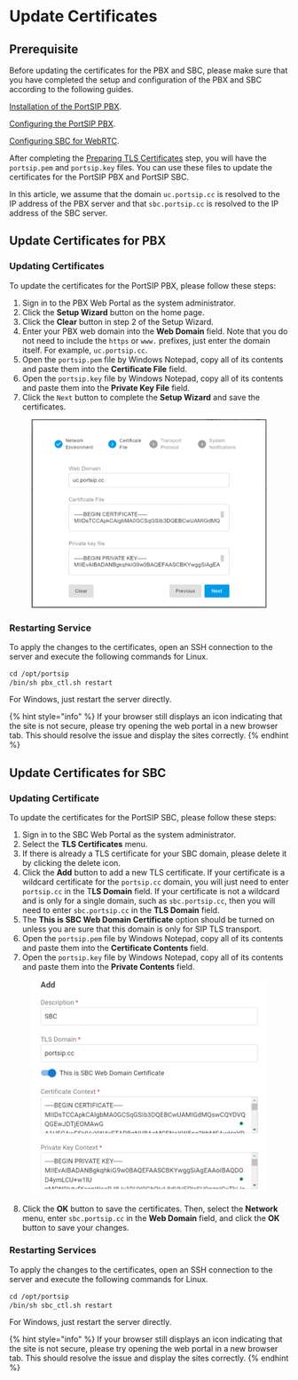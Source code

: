# Update Certificates

## Prerequisite

Before updating the certificates for the PBX and SBC, please make sure that you have completed the setup and configuration of the PBX and SBC according to the following guides.

[Installation of the PortSIP PBX](../installation-of-the-portsip-pbx-beta.md).

[Configuring the PortSIP PBX](../2-configuring-the-portsip-pbx.md).

[Configuring SBC for WebRTC](../9-configuring-sbc-for-webrtc.md).

After completing the [Preparing TLS Certificates](preparing-tls-certificates.md) step, you will have the `portsip.pem` and `portsip.key` files. You can use these files to update the certificates for the PortSIP PBX and PortSIP SBC.

In this article, we assume that the domain `uc.portsip.cc` is resolved to the IP address of the PBX server and that `sbc.portsip.cc` is resolved to the IP address of the SBC server.

## Update Certificates for PBX

### Updating Certificates

To update the certificates for the PortSIP PBX, please follow these steps:

1. Sign in to the PBX Web Portal as the system administrator.
2. Click the **Setup Wizard** button on the home page.
3. Click the **Clear** button in step 2 of the Setup Wizard.
4. Enter your PBX web domain into the **Web Domain** field. Note that you do not need to include the `https` or `www.` prefixes, just enter the domain itself. For example, `uc.portsip.cc`.
5. Open the `portsip.pem` file by Windows Notepad, copy all of its contents and paste them into the **Certificate File** field.
6. Open the `portsip.key` file by Windows Notepad, copy all of its contents and paste them into the **Private Key File** field.
7. Click the `Next` button to complete the **Setup Wizard** and save the certificates.

<figure><img src="../../../.gitbook/assets/update_pbx_certs.png" alt="" width="563"><figcaption></figcaption></figure>

### Restarting Service

To apply the changes to the certificates, open an SSH connection to the server and execute the following commands for Linux.

```
cd /opt/portsip
/bin/sh pbx_ctl.sh restart
```

For Windows, just restart the server directly.

{% hint style="info" %}
If your browser still displays an icon indicating that the site is not secure, please try opening the web portal in a new browser tab. This should resolve the issue and display the sites correctly.
{% endhint %}

## Update Certificates for SBC

### Updating Certificate

To update the certificates for the PortSIP SBC, please follow these steps:

1. Sign in to the SBC Web Portal as the system administrator.
2. Select the **TLS Certificates** menu.
3. If there is already a TLS certificate for your SBC domain, please delete it by clicking the delete icon.
4. Click the **Add** button to add a new TLS certificate. If your certificate is a wildcard certificate for the `portsip.cc` domain, you will just need to enter `portsip.cc` in the T**LS Domain** field. If your certificate is not a wildcard and is only for a single domain, such as `sbc.portsip.cc`, then you will need to enter `sbc.portsip.cc` in the **TLS Domain** field.
5. The **This is SBC Web Domain Certificate** option should be turned on unless you are sure that this domain is only for SIP TLS transport.
6. Open the `portsip.pem` file by Windows Notepad, copy all of its contents and paste them into the **Certificate Contents** field.
7. Open the `portsip.key` file by Windows Notepad, copy all of its contents and paste them into the **Private Contents** field.

<figure><img src="../../../.gitbook/assets/update_sbc_certs.png" alt="" width="563"><figcaption></figcaption></figure>

8. Click the **OK** button to save the certificates. Then, select the **Network** menu, enter `sbc.portsip.cc` in the **Web Domain** field, and click the **OK** button to save your changes.

### Restarting Services

To apply the changes to the certificates, open an SSH connection to the server and execute the following commands for Linux.

```
cd /opt/portsip
/bin/sh sbc_ctl.sh restart
```

For Windows, just restart the server directly.

{% hint style="info" %}
If your browser still displays an icon indicating that the site is not secure, please try opening the web portal in a new browser tab. This should resolve the issue and display the sites correctly.
{% endhint %}



